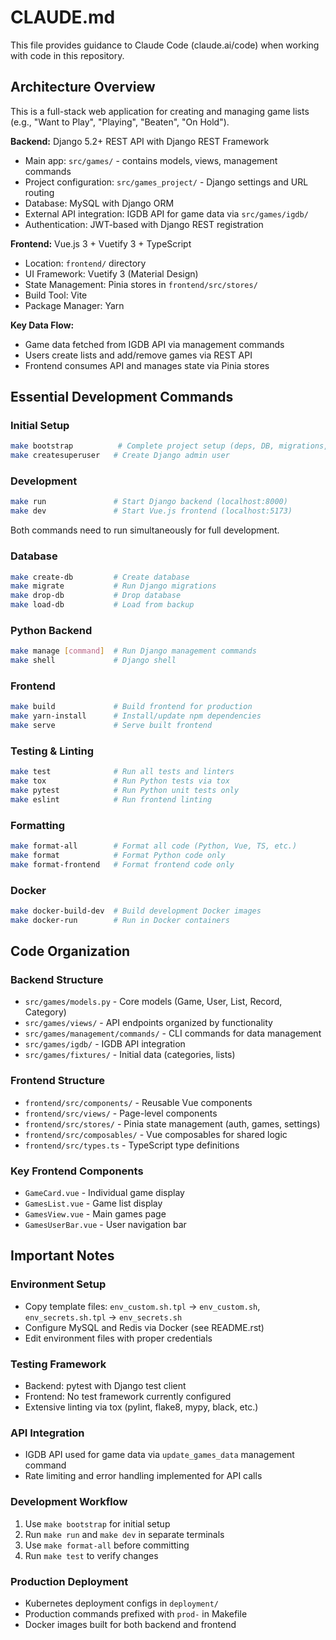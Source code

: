 # CLAUDE.md

This file provides guidance to Claude Code (claude.ai/code) when working with code in this repository.

## Architecture Overview

This is a full-stack web application for creating and managing game lists (e.g., "Want to Play", "Playing", "Beaten", "On Hold").

**Backend:** Django 5.2+ REST API with Django REST Framework
- Main app: `src/games/` - contains models, views, management commands
- Project configuration: `src/games_project/` - Django settings and URL routing
- Database: MySQL with Django ORM
- External API integration: IGDB API for game data via `src/games/igdb/`
- Authentication: JWT-based with Django REST registration

**Frontend:** Vue.js 3 + Vuetify 3 + TypeScript
- Location: `frontend/` directory
- UI Framework: Vuetify 3 (Material Design)
- State Management: Pinia stores in `frontend/src/stores/`
- Build Tool: Vite
- Package Manager: Yarn

**Key Data Flow:**
- Game data fetched from IGDB API via management commands
- Users create lists and add/remove games via REST API
- Frontend consumes API and manages state via Pinia stores

## Essential Development Commands

### Initial Setup
```bash
make bootstrap          # Complete project setup (deps, DB, migrations, build)
make createsuperuser   # Create Django admin user
```

### Development
```bash
make run               # Start Django backend (localhost:8000)
make dev               # Start Vue.js frontend (localhost:5173)
```

Both commands need to run simultaneously for full development.

### Database
```bash
make create-db         # Create database
make migrate           # Run Django migrations
make drop-db           # Drop database
make load-db           # Load from backup
```

### Python Backend
```bash
make manage [command]  # Run Django management commands
make shell             # Django shell
```

### Frontend
```bash
make build             # Build frontend for production
make yarn-install      # Install/update npm dependencies
make serve             # Serve built frontend
```

### Testing & Linting
```bash
make test              # Run all tests and linters
make tox               # Run Python tests via tox
make pytest            # Run Python unit tests only
make eslint            # Run frontend linting
```

### Formatting
```bash
make format-all        # Format all code (Python, Vue, TS, etc.)
make format            # Format Python code only  
make format-frontend   # Format frontend code only
```

### Docker
```bash
make docker-build-dev  # Build development Docker images
make docker-run        # Run in Docker containers
```

## Code Organization

### Backend Structure
- `src/games/models.py` - Core models (Game, User, List, Record, Category)
- `src/games/views/` - API endpoints organized by functionality
- `src/games/management/commands/` - CLI commands for data management
- `src/games/igdb/` - IGDB API integration
- `src/games/fixtures/` - Initial data (categories, lists)

### Frontend Structure  
- `frontend/src/components/` - Reusable Vue components
- `frontend/src/views/` - Page-level components
- `frontend/src/stores/` - Pinia state management (auth, games, settings)
- `frontend/src/composables/` - Vue composables for shared logic
- `frontend/src/types.ts` - TypeScript type definitions

### Key Frontend Components
- `GameCard.vue` - Individual game display
- `GamesList.vue` - Game list display
- `GamesView.vue` - Main games page
- `GamesUserBar.vue` - User navigation bar

## Important Notes

### Environment Setup
- Copy template files: `env_custom.sh.tpl` → `env_custom.sh`, `env_secrets.sh.tpl` → `env_secrets.sh`
- Configure MySQL and Redis via Docker (see README.rst)
- Edit environment files with proper credentials

### Testing Framework
- Backend: pytest with Django test client
- Frontend: No test framework currently configured
- Extensive linting via tox (pylint, flake8, mypy, black, etc.)

### API Integration
- IGDB API used for game data via `update_games_data` management command
- Rate limiting and error handling implemented for API calls

### Development Workflow
1. Use `make bootstrap` for initial setup
2. Run `make run` and `make dev` in separate terminals
3. Use `make format-all` before committing
4. Run `make test` to verify changes

### Production Deployment
- Kubernetes deployment configs in `deployment/`
- Production commands prefixed with `prod-` in Makefile
- Docker images built for both backend and frontend